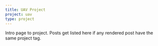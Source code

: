 ```yaml
---
title: UAV Project
project: uav
type: project
---
```


Intro page to project. Posts get listed here if any rendered post have the same project tag.
